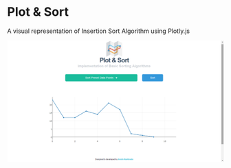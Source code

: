 # Plot & Sort

A visual representation of Insertion Sort Algorithm using Plotly.js

!["Scr1"](https://github.com/anish03/data-sort/blob/master/screenshots/data-sort-1.png)
